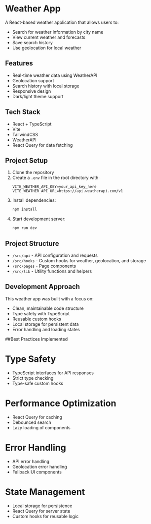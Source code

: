 # Weather App

A React-based weather application that allows users to:
- Search for weather information by city name
- View current weather and forecasts
- Save search history
- Use geolocation for local weather

## Features

- Real-time weather data using WeatherAPI
- Geolocation support
- Search history with local storage
- Responsive design
- Dark/light theme support

## Tech Stack

- React + TypeScript
- Vite
- TailwindCSS
- WeatherAPI
- React Query for data fetching

## Project Setup

1. Clone the repository
2. Create a `.env` file in the root directory with:
   ```
   VITE_WEATHER_API_KEY=your_api_key_here
   VITE_WEATHER_API_URL=https://api.weatherapi.com/v1
   ```
3. Install dependencies:
   ```bash
   npm install
   ```
4. Start development server:
   ```bash
   npm run dev
   ```

## Project Structure

- `/src/api` - API configuration and requests
- `/src/hooks` - Custom hooks for weather, geolocation, and storage
- `/src/pages` - Page components
- `/src/lib` - Utility functions and helpers

## Development Approach

This weather app was built with a focus on:
- Clean, maintainable code structure
- Type safety with TypeScript
- Reusable custom hooks
- Local storage for persistent data
- Error handling and loading states

##Best Practices Implemented
 # Type Safety
- TypeScript interfaces for API responses
- Strict type checking
- Type-safe custom hooks

# Performance Optimization
- React Query for caching
- Debounced search
- Lazy loading of components

# Error Handling
- API error handling
- Geolocation error handling
- Fallback UI components

# State Management
- Local storage for persistence
- React Query for server state
- Custom hooks for reusable logic
